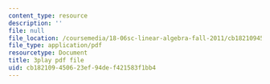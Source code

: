 ```yaml
---
content_type: resource
description: ''
file: null
file_location: /coursemedia/18-06sc-linear-algebra-fall-2011/cb182109450623ef94def421583f1bb4_Y_Ac6KiQ1t0.pdf
file_type: application/pdf
resourcetype: Document
title: 3play pdf file
uid: cb182109-4506-23ef-94de-f421583f1bb4
---
```

